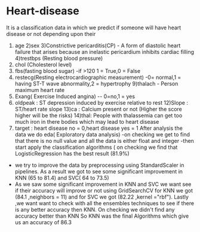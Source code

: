 # Heart-disease
It is a classification data in which we predict if someone will have heart disease or not depending upon their
1) age
2)sex
3)Constrictive pericarditis(CP) - A form of diastolic heart failure that arises because an inelastic pericardium inhibits cardiac filling
4)trestbps (Resting blood pressure)
5) chol (Cholesterol level)
7) fbs(fasting blood sugar) -if >120 1 = True,0 = False
8) restecg(Resting electrocardiographic measurement) -0= normal,1 = having ST-T wave abnormality,2 = hypertrophy
9)thalach - Person maximum heart rate
10) Exang( Exercise Induced angina) -- 0=no,1 = yes
11) oldpeak : ST depression induced by exercise relative to rest
12)Slope : ST/heart rate slope
13)ca : Calcium present or not (Higher the score higher will be the risks)
14)thal: People with thalassemia can get too much iron in there bodies which may lead to heart disease
15) target : heart disease no = 0,heart disease yes = 1
After analysis the data
we do eda( Exploratory data analysis)
-on checking we get to find that there is no null value and all the data is either float and integer
-then start apply the classification algorithms ( on checking we find that LogisticRegression has the best result (81.9%)
- we try to improve the data by preprocessing using StandardScaler in pipelines.
As a result we got to see some significant improvement in KNN (65 to 81.4) and SVC( 64 to 73.5)
- As we saw some significant improvement in KNN and SVC we want see if their accuracy will improve or not using GridSearchCV
for KNN we got (84.1 ,neighbors = 11) and for SVC we got (82.22 ,kernel ="rbf").
Lastly ,we want want to check with all the ensembles techniques to see if there is any better accuracy then KNN.
On checking we didn't find any accuracy better than KNN
So KNN was the final Algorithms which give us an accuracy of 86.3
